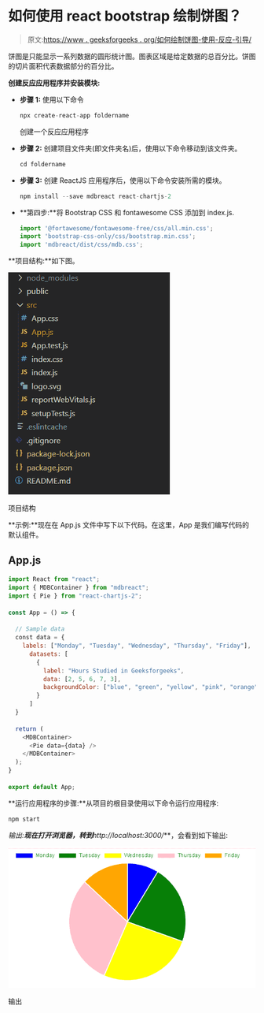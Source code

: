 # 如何使用 react bootstrap 绘制饼图？

> 原文:[https://www . geeksforgeeks . org/如何绘制饼图-使用-反应-引导/](https://www.geeksforgeeks.org/how-to-draw-a-pie-chart-using-react-bootstrap/)

饼图是只能显示一系列数据的圆形统计图。图表区域是给定数据的总百分比。饼图的切片面积代表数据部分的百分比。

**创建反应应用程序并安装模块:**

*   **步骤 1:** 使用以下命令

    ```jsx
    npx create-react-app foldername
    ```

    创建一个反应应用程序
*   **步骤 2:** 创建项目文件夹(即文件夹名)后，使用以下命令移动到该文件夹。

    ```jsx
    cd foldername
    ```

*   **步骤 3:** 创建 ReactJS 应用程序后，使用以下命令安装所需的模块。

    ```jsx
    npm install --save mdbreact react-chartjs-2
    ```

*   **第四步:**将 Bootstrap CSS 和 fontawesome CSS 添加到 index.js.

    ```jsx
    import '@fortawesome/fontawesome-free/css/all.min.css';  
    import 'bootstrap-css-only/css/bootstrap.min.css';  
    import 'mdbreact/dist/css/mdb.css';
    ```

**项目结构:**如下图。

![](img/f04ae0d8b722a9fff0bd9bd138b29c23.png)

项目结构

**示例:**现在在 App.js 文件中写下以下代码。在这里，App 是我们编写代码的默认组件。

## App.js

```jsx
import React from "react";
import { MDBContainer } from "mdbreact";
import { Pie } from "react-chartjs-2";

const App = () => {

  // Sample data
  const data = {
    labels: ["Monday", "Tuesday", "Wednesday", "Thursday", "Friday"],
      datasets: [
        {
          label: "Hours Studied in Geeksforgeeks",
          data: [2, 5, 6, 7, 3],
          backgroundColor: ["blue", "green", "yellow", "pink", "orange"],
        }
      ]
  }

  return (
    <MDBContainer>
      <Pie data={data} />
    </MDBContainer>
  );
}

export default App;
```

**运行应用程序的步骤:**从项目的根目录使用以下命令运行应用程序:

```jsx
npm start
```

**输出:**现在打开浏览器，转到***http://localhost:3000/***，会看到如下输出:

![](img/cfaf49c5354edee82d74aad8466e444d.png)

输出